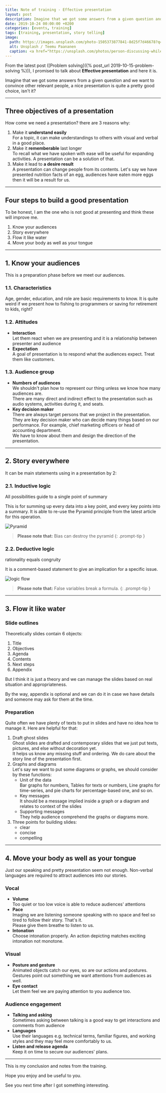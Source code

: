 ```yaml
---
title: Note of training - Effective presentation
layout: post
description: Imagine that we got some answers from a given question and we want to convince other relevant people.
date: 2019-10-24 00:00:00 +0200
categories: [events, training]
tags: [training, presentation, story telling]
image:
  path: https://images.unsplash.com/photo-1505373877841-8d25f7d46678?q=80&w=2012&auto=format&fit=crop&ixlib=rb-4.0.3&ixid=M3wxMjA3fDB8MHxwaG90by1wYWdlfHx8fGVufDB8fHx8fA%3D%3D
  alt: Unsplash / Teemu Paananen
  caption: <a href="https://unsplash.com/photos/person-discussing-while-standing-in-front-of-a-large-screen-in-front-of-people-inside-dim-lighted-room-bzdhc5b3Bxs">Unsplash / Teemu Paananen</a>
---
```


From the latest post ([Problem solving]({% post_url 2019-10-15-problem-solving %})), I promised to talk about **Effective presentation** and here it is.

Imagine that we got some answers from a given question and we want to convince other relevant people, a nice presentation is quite a pretty good choice, isn't it?

---

## Three objectives of a presentation

How come we need a presentation? there are 3 reasons why:

1. Make it **understand easily**  
  For a topic, it can make understandings to others with visual and verbal in a good place.
1. Make it **rememberable** last longer  
  To recall what we have spoken with ease will be useful for expanding activities. A presentation can be a solution of that.
1. Make it lead to **a desire result**  
  A presentation can change people from its contents. Let's say we have presented nutrition facts of an egg, audiences have eaten more eggs then it will be a result for us.

---

## Four steps to build a good presentation

To be honest, I am the one who is not good at presenting and think these will improve me.

1. Know your audiences
1. Story everywhere
1. Flow it like water
1. Move your body as well as your tongue

---

## 1. Know your audiences

This is a preparation phase before we meet our audiences.

### 1.1. Characteristics

Age, gender, education, and role are basic requirements to know. It is quite weird if we present how to fishing to programmers or saving for retirement to kids, right?

### 1.2. Attitudes

- **Interaction**  
  Let them react when we are presenting and it is a relationship between presenter and audience
- **Expectation**  
  A goal of presentation is to respond what the audiences expect. Treat them like customers.

### 1.3. Audience group

- **Numbers of audiences**  
  We shouldn't plan how to represent our thing unless we know how many audiences are.  
  There are many direct and indirect effect to the presentation such as audio systems, activities during it, and seats.
- **Key decision maker**  
  There are always target persons that we project in the presentation.  
  They are key decision maker who can decide many things based on our performance. For example, chief marketing officers or head of accounting department.  
  We have to know about them and design the direction of the presentation.

---

## 2. Story everywhere

It can be main statements using in a presentation by 2:

### 2.1. Inductive logic

All possibilities guide to a single point of summary

This is for summing up every data into a key point, and every key points into a summary. It is able to re-use the Pyramid principle from the latest article for this operation.

![Pyramid](https://bluebirzdotnet.s3.ap-southeast-1.amazonaws.com/effective-presentation/induct_en.png)

> **Please note that:** Bias can destroy the pyramid
{: .prompt-tip }

### 2.2. Deductive logic

rationality equals congruity

It is a comment-based statement to give an implication for a specific issue.

![logic flow](https://bluebirzdotnet.s3.ap-southeast-1.amazonaws.com/effective-presentation/deduct_en.png)

> **Please note that:** False variables break a formula.
{: .prompt-tip }

---

## 3. Flow it like water

### Slide outlines

Theoretically slides contain 6 objects:

1. Title
1. Objectives
1. Agenda
1. Contents
1. Next steps
1. Appendix

But I think it is just a theory and we can manage the slides based on real situation and appropriateness.

By the way, appendix is optional and we can do it in case we have details and someone may ask for them at the time.

### Preparation

Quite often we have plenty of texts to put in slides and have no idea how to manage it. Here are helpful for that:

1. Draft ghost slides  
  Ghost slides are drafted and contemporary slides that we just put texts, pictures, and else without decoration yet.  
  It helps us know any missing stuff and ordering. We do care about the story line of the presentation first.
1. Graphs and diagrams  
  Let's say we want to put some diagrams or graphs, we should consider by these functions:
    - Unit of the data  
      Bar graphs for numbers, Tables for texts or numbers, Line graphs for time-series, and pie charts for percentage-based one, and so on.
    - Key messages  
      It should be a message implied inside a graph or a diagram and relates to context of the slides
    - Supporting messages  
      They help audience comprehend the graphs or diagrams more.
1. Three points for building slides:
    - clear
    - concise
    - compelling

---

## 4. Move your body as well as your tongue

Just our speaking and pretty presentation seem not enough. Non-verbal languages are required to attract audiences into our stories.

### Vocal

- **Volume**  
  Too quiet or too low voice is able to reduce audiences' attentions
- **Pace**  
  Imaging we are listening someone speaking with no space and feel so tired to follow their story. That's it.  
  Please give them breathe to listen to us.
- **Intonation**  
  Choose intonation properly. An action depicting matches exciting intonation not monotone.

### Visual

- **Posture and gesture**  
  Animated objects catch our eyes, so are our actions and postures. Gestures point out something we want attentions from audiences as well.
- **Eye contact**  
  Let them feel we are paying attention to you audience too.

### Audience engagement

- **Talking and asking**  
  Sometimes asking between talking is a good way to get interactions and comments from audience
- **Languages**  
  Use their languages e.g. technical terms, familiar figures, and working styles and they may feel more comfortably to us.
- **Listen and release agenda**  
  Keep it on time to secure our audiences' plans.

---

This is my conclusion and notes from the training.

Hope you enjoy and be useful to you.

See you next time after I got something interesting.
